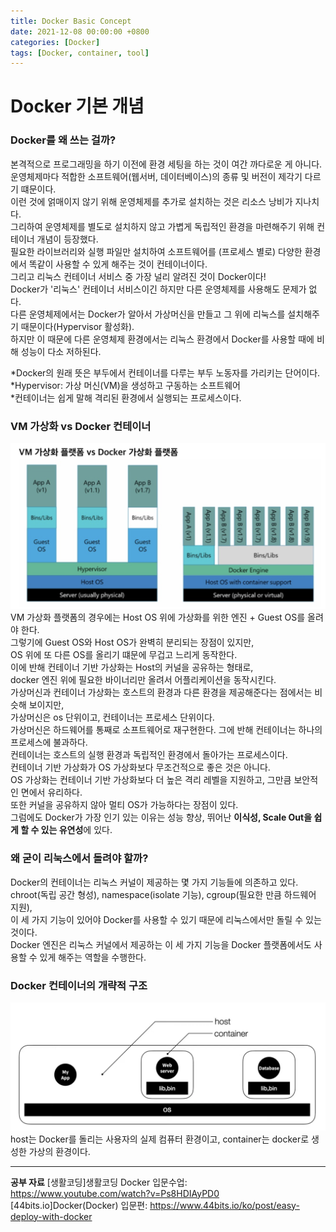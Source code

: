 ```yaml
---
title: Docker Basic Concept
date: 2021-12-08 00:00:00 +0800
categories: [Docker]
tags: [Docker, container, tool]
---
```

# Docker 기본 개념

### Docker를 왜 쓰는 걸까?
본격적으로 프로그래밍을 하기 이전에 환경 세팅을 하는 것이 여간 까다로운 게 아니다.   
운영체제마다 적합한 소프트웨어(웹서버, 데이터베이스)의 종류 및 버전이 제각기 다르기 떄문이다.   
이런 것에 얽매이지 않기 위해 운영체제를 추가로 설치하는 것은 리소스 낭비가 지나치다.   
그리하여 운영체제를 별도로 설치하지 않고 가볍게 독립적인 환경을 마련해주기 위해 컨테이너 개념이 등장했다.     
필요한 라이브러리와 실행 파일만 설치하여 소프트웨어를 (프로세스 별로) 다양한 환경에서 똑같이 사용할 수 있게 해주는 것이 컨테이너이다.   
그리고 리눅스 컨테이너 서비스 중 가장 널리 알려진 것이 Docker이다!     
Docker가 '리눅스' 컨테이너 서비스이긴 하지만 다른 운영체제를 사용해도 문제가 없다.   
다른 운영체제에서는 Docker가 알아서 가상머신을 만들고 그 위에 리눅스를 설치해주기 때문이다(Hypervisor 활성화).   
하지만 이 때문에 다른 운영체제 환경에서는 리눅스 환경에서 Docker를 사용할 때에 비해 성능이 다소 저하된다.    
     
*Docker의 원래 뜻은 부두에서 컨테이너를 다루는 부두 노동자를 가리키는 단어이다.     
*Hypervisor: 가상 머신(VM)을 생성하고 구동하는 소프트웨어   
*컨테이너는 쉽게 말해 격리된 환경에서 실행되는 프로세스이다.   
    
### VM 가상화 vs Docker 컨테이너
![VMvsDocker](/assets/img/post-img/VmvsDocker.png)
VM 가상화 플랫폼의 경우에는 Host OS 위에 가상화를 위한 엔진 + Guest OS를 올려야 한다.    
그렇기에 Guest OS와 Host OS가 완벽히 분리되는 장점이 있지만,    
OS 위에 또 다른 OS를 올리기 떄문에 무겁고 느리게 동작한다.     
이에 반해 컨테이너 기반 가상화는 Host의 커널을 공유하는 형태로,    
docker 엔진 위에 필요한 바이너리만 올려서 어플리케이션을 동작시킨다.     
가상머신과 컨테이너 가상화는 호스트의 환경과 다른 환경을 제공해준다는 점에서는 비슷해 보이지만,    
가상머신은 os 단위이고, 컨테이너는 프로세스 단위이다.    
가상머신은 하드웨어를 통째로 소프트웨어로 재구현한다. 그에 반해 컨테이너는 하나의 프로세스에 불과하다.    
컨테이너는 호스트의 실행 환경과 독립적인 환경에서 돌아가는 프로세스이다.        
컨테이너 기반 가상화가 OS 가상화보다 무조건적으로 좋은 것은 아니다.     
OS 가상화는 컨테이너 기반 가상화보다 더 높은 격리 레벨을 지원하고, 그만큼 보안적인 면에서 유리하다.     
또한 커널을 공유하지 않아 멀티 OS가 가능하다는 장점이 있다.     
그럼에도 Docker가 가장 인기 있는 이유는 성능 향상, 뛰어난 **이식성, Scale Out을 쉽게 할 수 있는 유연성**에 있다.    
     
### 왜 굳이 리눅스에서 돌려야 할까?
Docker의 컨테이너는 리눅스 커널이 제공하는 몇 가지 기능들에 의존하고 있다.     
chroot(독립 공간 형성), namespace(isolate 기능), cgroup(필요한 만큼 하드웨어 지원),    
이 세 가지 기능이 있어야 Docker를 사용할 수 있기 때문에 리눅스에서만 돌릴 수 있는 것이다.    
Docker 엔진은 리눅스 커널에서 제공하는 이 세 가지 기능을 Docker 플랫폼에서도 사용할 수 있게 해주는 역할을 수행한다.     
     
### Docker 컨테이너의 개략적 구조   
![docker구조](/assets/img/post-img/docker_structure.png)
host는 Docker를 돌리는 사용자의 실제 컴퓨터 환경이고, container는 docker로 생성한 가상의 환경이다.

---
__공부 자료__
[생활코딩]생활코딩 Docker 입문수업: https://www.youtube.com/watch?v=Ps8HDIAyPD0     
[44bits.io]Docker(Docker) 입문편: https://www.44bits.io/ko/post/easy-deploy-with-docker